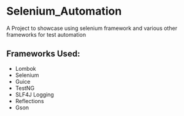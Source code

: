 # Selenium_Automation
A Project to showcase using selenium framework and various other frameworks for test automation

Frameworks Used:
----------------
- Lombok
- Selenium
- Guice
- TestNG
- SLF4J Logging
- Reflections
- Gson
